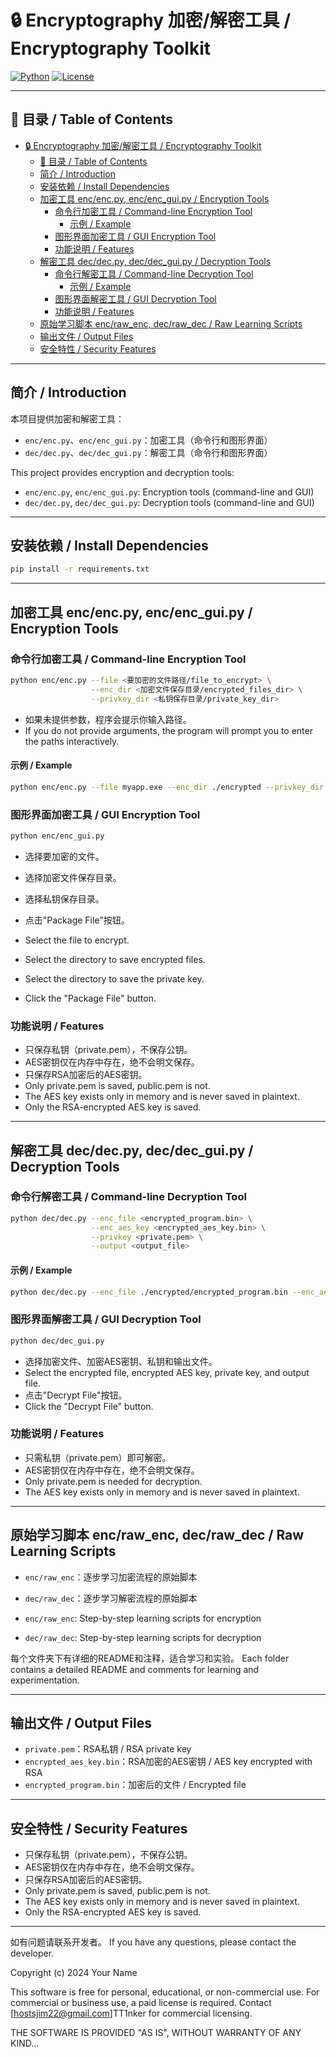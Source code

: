 # 🔒 Encryptography 加密/解密工具 / Encryptography Toolkit

[![Python](https://img.shields.io/badge/Python-3.7%2B-blue?logo=python)](https://www.python.org/) [![License](https://img.shields.io/badge/license-MIT-green)](LICENSE)



---

## 📖 目录 / Table of Contents
- [🔒 Encryptography 加密/解密工具 / Encryptography Toolkit](#-encryptography-加密解密工具--encryptography-toolkit)
  - [📖 目录 / Table of Contents](#-目录--table-of-contents)
  - [简介 / Introduction](#简介--introduction)
  - [安装依赖 / Install Dependencies](#安装依赖--install-dependencies)
  - [加密工具 enc/enc.py, enc/enc\_gui.py / Encryption Tools](#加密工具-encencpy-encenc_guipy--encryption-tools)
    - [命令行加密工具 / Command-line Encryption Tool](#命令行加密工具--command-line-encryption-tool)
      - [示例 / Example](#示例--example)
    - [图形界面加密工具 / GUI Encryption Tool](#图形界面加密工具--gui-encryption-tool)
    - [功能说明 / Features](#功能说明--features)
  - [解密工具 dec/dec.py, dec/dec\_gui.py / Decryption Tools](#解密工具-decdecpy-decdec_guipy--decryption-tools)
    - [命令行解密工具 / Command-line Decryption Tool](#命令行解密工具--command-line-decryption-tool)
      - [示例 / Example](#示例--example-1)
    - [图形界面解密工具 / GUI Decryption Tool](#图形界面解密工具--gui-decryption-tool)
    - [功能说明 / Features](#功能说明--features-1)
  - [原始学习脚本 enc/raw\_enc, dec/raw\_dec / Raw Learning Scripts](#原始学习脚本-encraw_enc-decraw_dec--raw-learning-scripts)
  - [输出文件 / Output Files](#输出文件--output-files)
  - [安全特性 / Security Features](#安全特性--security-features)

---

## 简介 / Introduction

本项目提供加密和解密工具：
- `enc/enc.py`、`enc/enc_gui.py`：加密工具（命令行和图形界面）
- `dec/dec.py`、`dec/dec_gui.py`：解密工具（命令行和图形界面）

This project provides encryption and decryption tools:
- `enc/enc.py`, `enc/enc_gui.py`: Encryption tools (command-line and GUI)
- `dec/dec.py`, `dec/dec_gui.py`: Decryption tools (command-line and GUI)

---

## 安装依赖 / Install Dependencies

```bash
pip install -r requirements.txt
```

---

## 加密工具 enc/enc.py, enc/enc_gui.py / Encryption Tools

### 命令行加密工具 / Command-line Encryption Tool
```bash
python enc/enc.py --file <要加密的文件路径/file_to_encrypt> \
                  --enc_dir <加密文件保存目录/encrypted_files_dir> \
                  --privkey_dir <私钥保存目录/private_key_dir>
```
- 如果未提供参数，程序会提示你输入路径。
- If you do not provide arguments, the program will prompt you to enter the paths interactively.

#### 示例 / Example
```bash
python enc/enc.py --file myapp.exe --enc_dir ./encrypted --privkey_dir ./key
```

### 图形界面加密工具 / GUI Encryption Tool
```bash
python enc/enc_gui.py
```
- 选择要加密的文件。
- 选择加密文件保存目录。
- 选择私钥保存目录。
- 点击"Package File"按钮。

- Select the file to encrypt.
- Select the directory to save encrypted files.
- Select the directory to save the private key.
- Click the "Package File" button.

### 功能说明 / Features
- 只保存私钥（private.pem），不保存公钥。
- AES密钥仅在内存中存在，绝不会明文保存。
- 只保存RSA加密后的AES密钥。
- Only private.pem is saved, public.pem is not.
- The AES key exists only in memory and is never saved in plaintext.
- Only the RSA-encrypted AES key is saved.

---

## 解密工具 dec/dec.py, dec/dec_gui.py / Decryption Tools

### 命令行解密工具 / Command-line Decryption Tool
```bash
python dec/dec.py --enc_file <encrypted_program.bin> \
                  --enc_aes_key <encrypted_aes_key.bin> \
                  --privkey <private.pem> \
                  --output <output_file>
```

#### 示例 / Example
```bash
python dec/dec.py --enc_file ./encrypted/encrypted_program.bin --enc_aes_key ./encrypted/encrypted_aes_key.bin --privkey ./key/private.pem --output ./decrypted_output
```

### 图形界面解密工具 / GUI Decryption Tool
```bash
python dec/dec_gui.py
```
- 选择加密文件、加密AES密钥、私钥和输出文件。
- Select the encrypted file, encrypted AES key, private key, and output file.
- 点击"Decrypt File"按钮。
- Click the "Decrypt File" button.

### 功能说明 / Features
- 只需私钥（private.pem）即可解密。
- AES密钥仅在内存中存在，绝不会明文保存。
- Only private.pem is needed for decryption.
- The AES key exists only in memory and is never saved in plaintext.

---

## 原始学习脚本 enc/raw_enc, dec/raw_dec / Raw Learning Scripts

- `enc/raw_enc`：逐步学习加密流程的原始脚本
- `dec/raw_dec`：逐步学习解密流程的原始脚本

- `enc/raw_enc`: Step-by-step learning scripts for encryption
- `dec/raw_dec`: Step-by-step learning scripts for decryption

每个文件夹下有详细的README和注释，适合学习和实验。
Each folder contains a detailed README and comments for learning and experimentation.

---

## 输出文件 / Output Files
- `private.pem`：RSA私钥 / RSA private key
- `encrypted_aes_key.bin`：RSA加密的AES密钥 / AES key encrypted with RSA
- `encrypted_program.bin`：加密后的文件 / Encrypted file

---

## 安全特性 / Security Features
- 只保存私钥（private.pem），不保存公钥。
- AES密钥仅在内存中存在，绝不会明文保存。
- 只保存RSA加密后的AES密钥。
- Only private.pem is saved, public.pem is not.
- The AES key exists only in memory and is never saved in plaintext.
- Only the RSA-encrypted AES key is saved.

---

如有问题请联系开发者。
If you have any questions, please contact the developer.

Copyright (c) 2024 Your Name

This software is free for personal, educational, or non-commercial use.
For commercial or business use, a paid license is required.
Contact [hostsjim22@gmail.com]TT1nker for commercial licensing.

THE SOFTWARE IS PROVIDED \"AS IS\", WITHOUT WARRANTY OF ANY KIND...